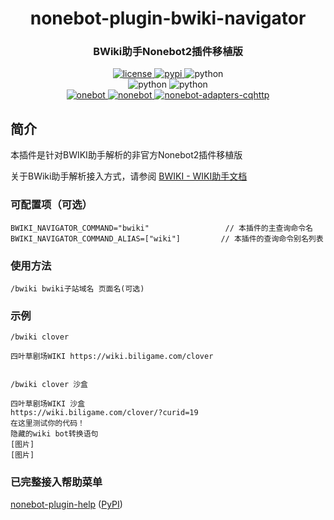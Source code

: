 <div align="center">

# nonebot-plugin-bwiki-navigator
### BWiki助手Nonebot2插件移植版

<a href="https://raw.githubusercontent.com/xzhouqd/nonebot-plugin-bwiki-navigator/main/LICENSE">
    <img src="https://img.shields.io/github/license/xzhouqd/nonebot-plugin-help?style=for-the-badge" alt="license">
</a>
<a href="https://pypi.python.org/pypi/nonebot-plugin-bwiki-navigator">
    <img src="https://img.shields.io/pypi/v/nonebot-plugin-bwiki-navigator?color=green&style=for-the-badge" alt="pypi">
</a>
<img src="https://img.shields.io/badge/python-^3.8-blue?style=for-the-badge" alt="python">
<br />
<img src="https://img.shields.io/badge/tested_python-3.10.4-blue?style=for-the-badge" alt="python">
<img src="https://img.shields.io/static/v1?label=tested+env&message=go-cqhttp+1.0.0&color=blue&style=for-the-badge" alt="python">
<br />
<a href="https://github.com/botuniverse/onebot/blob/master/README.md">
    <img src="https://img.shields.io/badge/Onebot-v11-brightgreen?style=for-the-badge" alt="onebot">
</a>
<a href="https://github.com/nonebot/nonebot2">
    <img src="https://img.shields.io/static/v1?label=Nonebot&message=^2.0.0&color=red&style=for-the-badge" alt="nonebot">
</a>
<a href="https://pypi.org/project/nonebot-adapter-cqhttp/">
    <img src="https://img.shields.io/static/v1?label=Nonebot-adapters-onebot&message=^2.0.0%2Dbeta.1&color=red&style=for-the-badge" alt="nonebot-adapters-cqhttp">
</a>
</div>

## 简介
本插件是针对BWIKI助手解析的非官方Nonebot2插件移植版

关于BWiki助手解析接入方式，请参阅 [BWIKI - WIKI助手文档](https://wiki.biligame.com/wiki/WIKI%E5%8A%A9%E6%89%8B%E6%96%87%E6%A1%A3)

### 可配置项（可选）
```
BWIKI_NAVIGATOR_COMMAND="bwiki"                 // 本插件的主查询命令名
BWIKI_NAVIGATOR_COMMAND_ALIAS=["wiki"]         // 本插件的查询命令别名列表
```

### 使用方法
```
/bwiki bwiki子站域名 页面名(可选)
```

### 示例
```
/bwiki clover

四叶草剧场WIKI https://wiki.biligame.com/clover


/bwiki clover 沙盒

四叶草剧场WIKI 沙盒
https://wiki.biligame.com/clover/?curid=19
在这里测试你的代码！
隐藏的wiki bot转换语句
[图片]
[图片]
```

### 已完整接入帮助菜单
[nonebot-plugin-help](https://github.com/xzhouqd/nonebot-plugin-help) ([PyPI](https://pypi.python.org/pypi/nonebot-plugin-help))